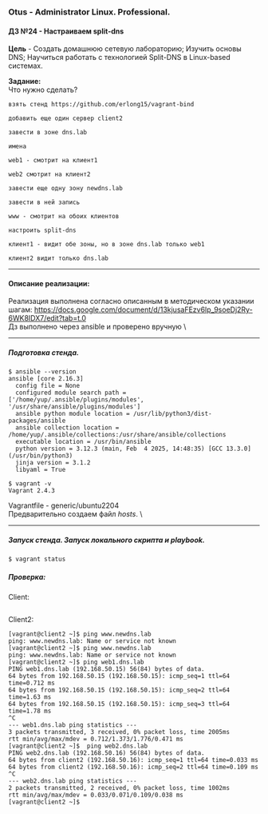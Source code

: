 ### **Otus - Administrator Linux. Professional.**  
#### **ДЗ №24 - Настраиваем split-dns**  
**Цель** - Создать домашнюю сетевую лабораторию; Изучить основы DNS; Научиться работать с технологией Split-DNS в Linux-based системах.

**Задание:**  
Что нужно сделать?

    взять стенд https://github.com/erlong15/vagrant-bind

    добавить еще один сервер client2

    завести в зоне dns.lab

    имена

    web1 - смотрит на клиент1

    web2 смотрит на клиент2

    завести еще одну зону newdns.lab

    завести в ней запись

    www - смотрит на обоих клиентов

    настроить split-dns

    клиент1 - видит обе зоны, но в зоне dns.lab только web1

    клиент2 видит только dns.lab


****
#### **Описание реализации:**  
Реализация выполнена согласно описанным в методическом указании шагам: https://docs.google.com/document/d/13kjusaFEzv6Ip_9soeDj2Ry-6WK8IDX7/edit?tab=t.0 \
Дз выполнено через ansible и проверено вручную \

***
##### Подготовка стенда.
```
$ ansible --version
ansible [core 2.16.3]
  config file = None
  configured module search path = ['/home/yup/.ansible/plugins/modules', '/usr/share/ansible/plugins/modules']
  ansible python module location = /usr/lib/python3/dist-packages/ansible
  ansible collection location = /home/yup/.ansible/collections:/usr/share/ansible/collections
  executable location = /usr/bin/ansible
  python version = 3.12.3 (main, Feb  4 2025, 14:48:35) [GCC 13.3.0] (/usr/bin/python3)
  jinja version = 3.1.2
  libyaml = True

$ vagrant -v
Vagrant 2.4.3
```
Vagrantfile - generic/ubuntu2204\
Предварительно создаем файл *hosts*. \

***
##### Запуск стенда. Запуск локального скрипта и playbook.
```
$ vagrant status

```
##### Проверка:
Client:
```

```
Client2:
```
[vagrant@client2 ~]$ ping www.newdns.lab
ping: www.newdns.lab: Name or service not known
[vagrant@client2 ~]$ ping www.newdns.lab
ping: www.newdns.lab: Name or service not known
[vagrant@client2 ~]$ ping web1.dns.lab
PING web1.dns.lab (192.168.50.15) 56(84) bytes of data.
64 bytes from 192.168.50.15 (192.168.50.15): icmp_seq=1 ttl=64 time=0.712 ms
64 bytes from 192.168.50.15 (192.168.50.15): icmp_seq=2 ttl=64 time=1.63 ms
64 bytes from 192.168.50.15 (192.168.50.15): icmp_seq=3 ttl=64 time=1.78 ms
^C
--- web1.dns.lab ping statistics ---
3 packets transmitted, 3 received, 0% packet loss, time 2005ms
rtt min/avg/max/mdev = 0.712/1.373/1.776/0.471 ms
[vagrant@client2 ~]$  ping web2.dns.lab
PING web2.dns.lab (192.168.50.16) 56(84) bytes of data.
64 bytes from client2 (192.168.50.16): icmp_seq=1 ttl=64 time=0.033 ms
64 bytes from client2 (192.168.50.16): icmp_seq=2 ttl=64 time=0.109 ms
^C
--- web2.dns.lab ping statistics ---
2 packets transmitted, 2 received, 0% packet loss, time 1002ms
rtt min/avg/max/mdev = 0.033/0.071/0.109/0.038 ms
[vagrant@client2 ~]$ 
```
